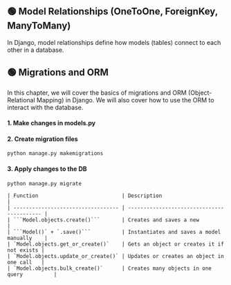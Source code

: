 ## 🟢 Model Relationships (OneToOne, ForeignKey, ManyToMany)
In Django, model relationships define how models (tables) connect to each other in a database.


## 🟢 Migrations and ORM
In this chapter, we will cover the basics of migrations and ORM (Object-Relational Mapping)
in Django. We will also cover how to use the ORM to interact with the database.
#### 1. Make changes in models.py
#### 2. Create migration files
```
python manage.py makemigrations
```
#### 3. Apply changes to the DB
```
python manage.py migrate
```
```
| Function                           | Description                                |
| ---------------------------------- | ------------------------------------------ |
| ```Model.objects.create()```       | Creates and saves a new                    |
| ```Model()` + `.save()```          | Instantiates and saves a model manually    |
| `Model.objects.get_or_create()`    | Gets an object or creates it if not exists |
| `Model.objects.update_or_create()` | Updates or creates an object in one call   |
| `Model.objects.bulk_create()`      | Creates many objects in one query          |
```